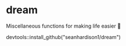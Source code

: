 # dream

Miscellaneous functions for making life easier :crystal_ball:

devtools::install_github("seanhardison1/dream")
